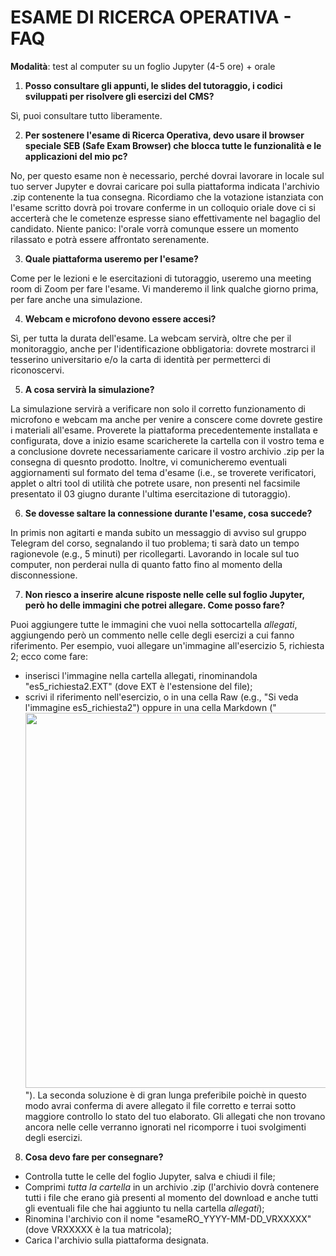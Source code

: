 # ESAME DI RICERCA OPERATIVA - FAQ #

__Modalità__: test al computer su un foglio Jupyter (4-5 ore) + orale

1. __Posso consultare gli appunti, le slides del tutoraggio, i codici sviluppati per risolvere gli esercizi del CMS?__

Sì, puoi consultare tutto liberamente.

2. __Per sostenere l'esame di Ricerca Operativa, devo usare il browser speciale SEB (Safe Exam Browser) che blocca tutte le funzionalità e le applicazioni del mio pc?__

No, per questo esame non è necessario, perché dovrai lavorare in locale sul tuo server Jupyter e dovrai caricare poi sulla piattaforma indicata l'archivio .zip contenente la tua consegna.
Ricordiamo che la votazione istanziata con l'esame scritto dovrà poi trovare conferme in un colloquio
oriale dove ci si accerterà che le cometenze espresse siano effettivamente nel bagaglio
del candidato. Niente panico: l'orale vorrà comunque essere un momento rilassato
e potrà essere affrontato serenamente.

3. __Quale piattaforma useremo per l'esame?__

Come per le lezioni e le esercitazioni di tutoraggio, useremo una meeting room di Zoom per fare l'esame. Vi manderemo il link qualche giorno prima, per fare anche una simulazione.

4. __Webcam e microfono devono essere accesi?__

Sì, per tutta la durata dell'esame. La webcam servirà, oltre che per il monitoraggio, anche per l'identificazione obbligatoria: dovrete mostrarci il tesserino universitario e/o la carta di identità per permetterci di riconoscervi.

5. __A cosa servirà la simulazione?__

La simulazione servirà a verificare non solo il corretto funzionamento di microfono e webcam
ma anche per venire a conscere come dovrete gestire i materiali all'esame.
Proverete la piattaforma precedentemente installata e configurata, dove a inizio esame scaricherete la cartella con il vostro tema e a conclusione dovrete necessariamente caricare il vostro archivio .zip
per la consegna di quesnto prodotto. Inoltre, vi comunicheremo eventuali aggiornamenti sul formato del tema d'esame (i.e., se troverete verificatori, applet o altri tool di utilità che potrete usare, non presenti nel facsimile presentato il 03 giugno durante l'ultima esercitazione di tutoraggio).

6. __Se dovesse saltare la connessione durante l'esame, cosa succede?__

In primis non agitarti e manda subito un messaggio di avviso sul gruppo Telegram del corso, segnalando il tuo problema; ti sarà dato un tempo ragionevole (e.g., 5 minuti) per ricollegarti.
Lavorando in locale sul tuo computer, non perderai nulla di quanto fatto fino al momento della disconnessione.

7. __Non riesco a inserire alcune risposte nelle celle sul foglio Jupyter, però ho delle immagini che potrei allegare. Come posso fare?__

Puoi aggiungere tutte le immagini che vuoi nella sottocartella _allegati_, aggiungendo però un commento nelle celle degli esercizi a cui fanno riferimento. Per esempio, vuoi allegare un'immagine all'esercizio 5, richiesta 2; ecco come fare:
- inserisci l'immagine nella cartella allegati, rinominandola "es5_richiesta2.EXT" (dove EXT è l'estensione del file);
- scrivi il riferimento nell'esercizio, o in una cella Raw (e.g., "Si veda l'immagine es5_richiesta2") oppure in una cella Markdown ("<img src='allegati/es5_richiesta2.EXT' width=600>").
La seconda soluzione è di gran lunga preferibile poichè in questo modo avrai conferma di avere allegato il file corretto e terrai sotto maggiore controllo lo stato del tuo elaborato.
Gli allegati che non trovano ancora nelle celle verranno ignorati nel ricomporre i tuoi svolgimenti degli esercizi.

8. __Cosa devo fare per consegnare?__
- Controlla tutte le celle del foglio Jupyter, salva e chiudi il file;
- Comprimi _tutta la cartella_ in un archivio .zip (l'archivio dovrà contenere tutti i file che erano già presenti al momento del download e anche tutti gli eventuali file che hai aggiunto tu nella cartella _allegati_);
- Rinomina l'archivio con il nome "esameRO_YYYY-MM-DD_VRXXXXX" (dove VRXXXXX è la tua matricola);
- Carica l'archivio sulla piattaforma designata.
